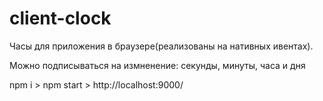 # client-clock
Часы для приложения в браузере(реализованы на нативных ивентах).

Можно подписываться на измненение: секунды, минуты, часа и дня

npm i > npm start > http://localhost:9000/
